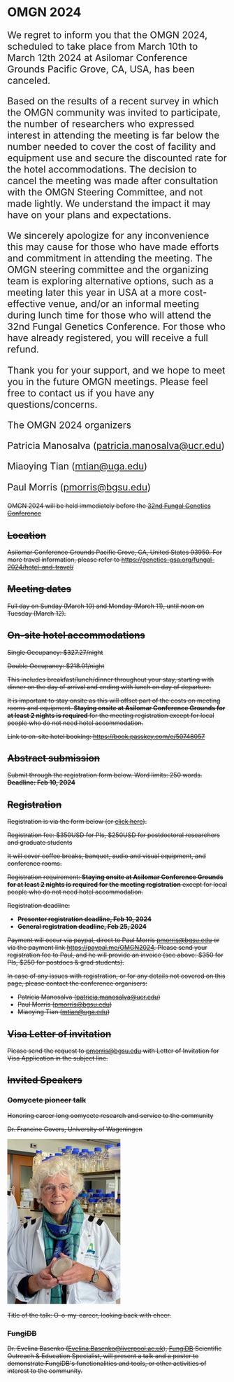 # OMGN 2024

<div style="font-size: 16pt">

We regret to inform you that the OMGN 2024, scheduled to take place from March 10th to March 12th 2024 at Asilomar Conference Grounds Pacific Grove, CA, USA, has been canceled. 
 
Based on the results of a recent survey in which the OMGN community was invited to participate, the number of researchers who expressed interest in attending the meeting is far below the number needed to cover the cost of facility and equipment use and secure the discounted rate for the hotel accommodations. The decision to cancel the meeting was made after consultation with the OMGN Steering Committee, and not made lightly. We understand the impact it may have on your plans and expectations.

We sincerely apologize for any inconvenience this may cause for those who have made efforts and commitment in attending the meeting. The OMGN steering committee and the organizing team is exploring alternative options, such as a meeting later this year in USA at a more cost-effective venue, and/or an informal meeting during lunch time for those who will attend the 32nd Fungal Genetics Conference. For those who have already registered, you will receive a full refund.
 
Thank you for your support, and we hope to meet you in the future OMGN meetings. Please feel free to contact us if you have any questions/concerns.
 
The OMGN 2024 organizers 

Patricia Manosalva (patricia.manosalva@ucr.edu)

Miaoying Tian (mtian@uga.edu)

Paul Morris (pmorris@bgsu.edu)

</div>


<div style="text-decoration: line-through;">

OMGN 2024 will be held immediately before the [32nd Fungal Genetics
Conference](https://genetics-gsa.org/fungal-2024/)

## Location

Asilomar Conference Grounds Pacific Grove, CA, United States
93950. For more travel information, please refer to
<https://genetics-gsa.org/fungal-2024/hotel-and-travel/>

## Meeting dates

Full day on Sunday (March 10) and Monday (March 11), until noon on
Tuesday (March 12).

## On-site hotel accommodations

Single Occupancy: \$327.27/night

Double Occupancy: \$218.01/night

This includes breakfast/lunch/dinner throughout your stay, starting with
dinner on the day of arrival and ending with lunch on day of departure.

It is important to stay onsite as this will offset part of the costs on
meeting rooms and equipment. **Staying onsite at Asilomar Conference
Grounds for at least 2 nights is required** for the meeting
registration except for local people who do not need hotel
accommodation.

Link to on-site hotel booking: <https://book.passkey.com/e/50748057>


## Abstract submission

Submit through the registration form below. Word limits: 250 words. **Deadline: Feb 10, 2024**

## Registration

Registration is via the form below (or [click here](https://docs.google.com/forms/d/e/1FAIpQLSeFyxrSSeYzewDLkJqDJnNTZ-Fpc9LaTqzIbbS1y0s_mdDQ5w/viewform)).

<!--
<iframe src="https://docs.google.com/forms/d/e/1FAIpQLSeFyxrSSeYzewDLkJqDJnNTZ-Fpc9LaTqzIbbS1y0s_mdDQ5w/viewform?embedded=true" width="640" height="1199" frameborder="0" marginheight="0" marginwidth="0">Loading registration form…</iframe>
-->

Registration fee: \$350USD for PIs, \$250USD for postdoctoral researchers and
graduate students

It will cover coffee breaks, banquet, audio and visual equipment, and conference rooms.

Registration requirement: **Staying onsite at Asilomar Conference
Grounds for at least 2 nights is required for the meeting
registration** except for local people who do not need hotel
accommodation.

Registration deadline:

- **Presenter registration deadline, Feb 10, 2024**
- **General registration deadline, Feb 25, 2024**

Payment will occur via paypal, direct to Paul Morris <pmorris@bgsu.edu> or via the payment link <https://paypal.me/OMGN2024>. Please send your registration fee to Paul, and he will provide an invoice (see above: \$350 for PIs, \$250 for postdocs & grad students).

In case of any issues with registration, or for any details not covered on this page, please contact the conference organisers:

- Patricia Manosalva (<patricia.manosalva@ucr.edu>)
- Paul Morris (<pmorris@bgsu.edu>)
- Miaoying Tian (<mtian@uga.edu>)

## Visa Letter of invitation

Please send the request to <pmorris@bgsu.edu> with Letter of Invitation for Visa Application in the subject line.

## Invited Speakers

### Oomycete pioneer talk

Honoring career long oomycete research and service to the community

Dr. Francine Govers, University of Wageningen

![Dr. Francine Govers](govers.jpg)

Title of the talk: O-o-my-career, looking back with cheer.

### FungiDB

Dr. Evelina Basenko (Evelina.Basenko@liverpool.ac.uk), [FungiDB](https://fungidb.org)
Scientific Outreach & Education Specialist, will present a talk and a
poster to demonstrate FungiDB\'s functionalities and tools, or other
activities of interest to the community.
</div>
